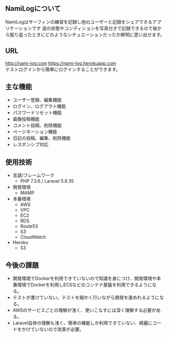 ## NamiLogについて
NamiLogはサーフィンの練習を記録し他のユーザーと記録をシェアできるアプリケーションです
波の状態やコンディションを写真付きで記録できるので後から振り返ったときにどのようなシチュエーションだったか鮮明に思い出せます。

## URL
http://nami-log.com
https://nami-log.herokuapp.com
<br>テストログインから簡単にログインすることができます。

## 主な機能
- ユーザー登録、編集機能
- ログイン、ログアウト機能
- パスワードリセット機能
- 画像投稿機能
- コメント投稿、削除機能
- ページネーション機能
- 日記の投稿、編集、削除機能
- レスポンシブ対応
## 使用技術
- 言語/フレームワーク
  - PHP 7.3.6 / Laravel 5.8.35
- 開発環境
  - MAMP
- 本番環境
  - AWS
  - VPC
  - EC2
  - RDS
  - Route53
  - S3
  - CloudWatch
- Heroku
  - S3
 
## 今後の課題
- 開発環境でDockerを利用できていないので知識を身につけ、開発環境や本番環境でDockerを利用しECSなどのコンテナ基盤を利用できるようになる。
- テストが書けていない。テストを細かく行いながら開発を進めれるようになる。
- AWSのサービスごとの理解が浅く、使いこなすには深く理解する必要がある。
- Laravel自体の理解も浅く、簡単の機能しか利用できていない、綺麗にコードをかけていないので改善が必要。
